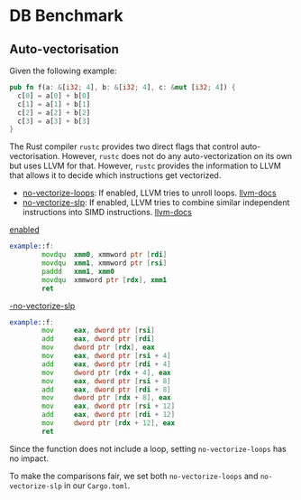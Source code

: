 # DB Benchmark



## Auto-vectorisation


Given the following example:

```rust
pub fn f(a: &[i32; 4], b: &[i32; 4], c: &mut [i32; 4]) {
  c[0] = a[0] + b[0]
  c[1] = a[1] + b[1]
  c[2] = a[2] + b[2]
  c[3] = a[3] + b[3]
}
```

The Rust compiler `rustc` provides two direct flags that control auto-vectorisation. However, `rustc` does not do any auto-vectorization on its own but uses LLVM for that. However, `rustc` provides the information to LLVM that allows it to decide which instructions get vectorized.

- [no-vectorize-loops](https://doc.rust-lang.org/rustc/codegen-options/index.html#no-vectorize-loops): If enabled, LLVM tries to unroll loops. [llvm-docs](https://llvm.org/docs/Vectorizers.html#the-loop-vectorizer)
- [no-vectorize-slp](https://doc.rust-lang.org/rustc/codegen-options/index.html#no-vectorize-slp): If enabled, LLVM tries to combine similar independent instructions into SIMD instructions. [llvm-docs](https://llvm.org/docs/Vectorizers.html#the-slp-vectorizer)


[enabled](https://godbolt.org/#g:!((g:!((g:!((h:codeEditor,i:(filename:'1',fontScale:14,fontUsePx:'0',j:1,lang:rust,selection:(endColumn:22,endLineNumber:5,positionColumn:22,positionLineNumber:5,selectionStartColumn:22,selectionStartLineNumber:5,startColumn:22,startLineNumber:5),source:'pub+fn+f(a:+%26%5Bi32%3B+4%5D,+b:+%26%5Bi32%3B+4%5D,+c:+%26mut+%5Bi32%3B+4%5D)+%7B%0A++c%5B0%5D+%3D+a%5B0%5D+%2B+b%5B0%5D%3B%0A++c%5B1%5D+%3D+a%5B1%5D+%2B+b%5B1%5D%3B%0A++c%5B2%5D+%3D+a%5B2%5D+%2B+b%5B2%5D%3B%0A++c%5B3%5D+%3D+a%5B3%5D+%2B+b%5B3%5D%3B%0A%7D%0A'),l:'5',n:'0',o:'Rust+source+%231',t:'0')),k:49.55903684363215,l:'4',n:'0',o:'',s:0,t:'0'),(g:!((h:compiler,i:(compiler:r1620,filters:(b:'0',binary:'1',commentOnly:'0',demangle:'0',directives:'0',execute:'1',intel:'0',libraryCode:'0',trim:'1'),flagsViewOpen:'1',fontScale:14,fontUsePx:'0',j:1,lang:rust,libs:!(),options:'-C+opt-level%3D3',selection:(endColumn:1,endLineNumber:1,positionColumn:1,positionLineNumber:1,selectionStartColumn:1,selectionStartLineNumber:1,startColumn:1,startLineNumber:1),source:1,tree:'1'),l:'5',n:'0',o:'rustc+1.62.0+(Rust,+Editor+%231,+Compiler+%231)',t:'0')),k:50.440963156367864,l:'4',n:'0',o:'',s:0,t:'0')),l:'2',n:'0',o:'',t:'0')),version:4)

```asm
example::f:
        movdqu  xmm0, xmmword ptr [rdi]
        movdqu  xmm1, xmmword ptr [rsi]
        paddd   xmm1, xmm0
        movdqu  xmmword ptr [rdx], xmm1
        ret
```

[-no-vectorize-slp](https://godbolt.org/#g:!((g:!((g:!((h:codeEditor,i:(filename:'1',fontScale:14,fontUsePx:'0',j:1,lang:rust,selection:(endColumn:22,endLineNumber:5,positionColumn:22,positionLineNumber:5,selectionStartColumn:22,selectionStartLineNumber:5,startColumn:22,startLineNumber:5),source:'pub+fn+f(a:+%26%5Bi32%3B+4%5D,+b:+%26%5Bi32%3B+4%5D,+c:+%26mut+%5Bi32%3B+4%5D)+%7B%0A++c%5B0%5D+%3D+a%5B0%5D+%2B+b%5B0%5D%3B%0A++c%5B1%5D+%3D+a%5B1%5D+%2B+b%5B1%5D%3B%0A++c%5B2%5D+%3D+a%5B2%5D+%2B+b%5B2%5D%3B%0A++c%5B3%5D+%3D+a%5B3%5D+%2B+b%5B3%5D%3B%0A%7D%0A'),l:'5',n:'0',o:'Rust+source+%231',t:'0')),k:49.55903684363215,l:'4',n:'0',o:'',s:0,t:'0'),(g:!((h:compiler,i:(compiler:r1620,filters:(b:'0',binary:'1',commentOnly:'0',demangle:'0',directives:'0',execute:'1',intel:'0',libraryCode:'0',trim:'1'),flagsViewOpen:'1',fontScale:14,fontUsePx:'0',j:1,lang:rust,libs:!(),options:'-C+opt-level%3D3+-C+no-vectorize-slp',selection:(endColumn:1,endLineNumber:1,positionColumn:1,positionLineNumber:1,selectionStartColumn:1,selectionStartLineNumber:1,startColumn:1,startLineNumber:1),source:1,tree:'1'),l:'5',n:'0',o:'rustc+1.62.0+(Rust,+Editor+%231,+Compiler+%231)',t:'0')),k:50.440963156367864,l:'4',n:'0',o:'',s:0,t:'0')),l:'2',n:'0',o:'',t:'0')),version:4)

```asm
example::f:
        mov     eax, dword ptr [rsi]
        add     eax, dword ptr [rdi]
        mov     dword ptr [rdx], eax
        mov     eax, dword ptr [rsi + 4]
        add     eax, dword ptr [rdi + 4]
        mov     dword ptr [rdx + 4], eax
        mov     eax, dword ptr [rsi + 8]
        add     eax, dword ptr [rdi + 8]
        mov     dword ptr [rdx + 8], eax
        mov     eax, dword ptr [rsi + 12]
        add     eax, dword ptr [rdi + 12]
        mov     dword ptr [rdx + 12], eax
        ret
```

Since the function does not include a loop, setting `no-vectorize-loops` has no impact.

To make the comparisons fair, we set both `no-vectorize-loops` and `no-vectorize-slp` in our `Cargo.toml`.